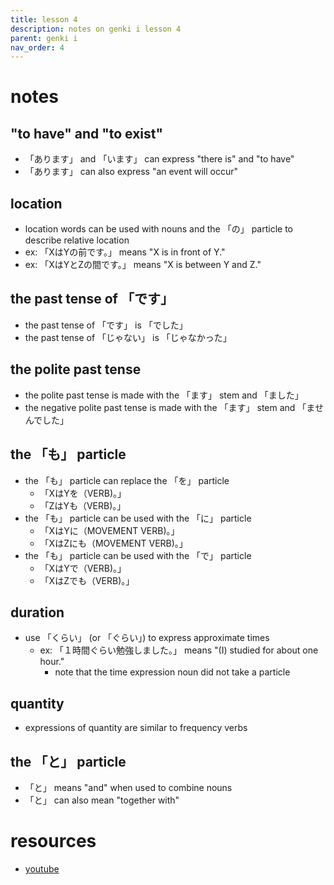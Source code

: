 ```yaml
---
title: lesson 4
description: notes on genki i lesson 4
parent: genki i
nav_order: 4
---
```

# notes
## "to have" and "to exist"
- 「あります」 and 「います」 can express "there is" and "to have"
- 「あります」 can also express "an event will occur"
## location
- location words can be used with nouns and the 「の」 particle to describe relative location
- ex: 「XはYの前です。」 means "X is in front of Y."
- ex: 「XはYとZの間です。」 means "X is between Y and Z."
## the past tense of 「です」
- the past tense of 「です」 is 「でした」
- the past tense of 「じゃない」 is 「じゃなかった」
## the polite past tense
- the polite past tense is made with the 「ます」 stem and 「ました」
- the negative polite past tense is made with the 「ます」 stem and 「ませんでした」
## the 「も」 particle
- the 「も」 particle can replace the 「を」 particle
	- 「XはYを（VERB)。」
	- 「ZはYも（VERB)。」
- the 「も」 particle can be used with the 「に」 particle
	- 「XはYに（MOVEMENT VERB)。」
	- 「XはZにも（MOVEMENT VERB)。」
- the 「も」 particle can be used with the 「で」 particle
	- 「XはYで（VERB)。」
	- 「XはZでも（VERB)。」
## duration
- use 「くらい」 (or 「ぐらい」) to express approximate times
	- ex: 「１時間ぐらい勉強しました。」 means "(I) studied for about one hour."
		- note that the time expression noun did not take a particle
## quantity
- expressions of quantity are similar to frequency verbs
## the 「と」 particle
- 「と」 means "and" when used to combine nouns
- 「と」 can also mean "together with"
# resources
- [youtube](https://www.youtube.com/watch?v=knbAUQqFR68)